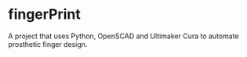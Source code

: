 # fingerPrint
A project that uses Python, OpenSCAD and Ultimaker Cura to automate prosthetic finger design.
